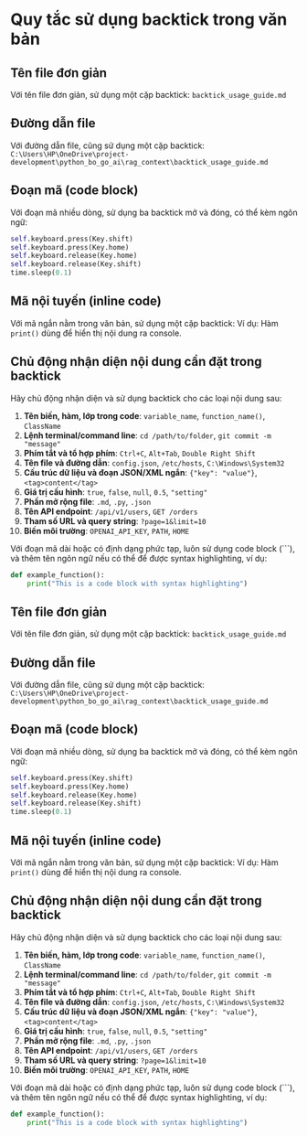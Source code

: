 # Quy tắc sử dụng backtick trong văn bản

## Tên file đơn giản

Với tên file đơn giản, sử dụng một cặp backtick:
`backtick_usage_guide.md`

## Đường dẫn file

Với đường dẫn file, cũng sử dụng một cặp backtick:
`C:\Users\HP\OneDrive\project-development\python_bo_go_ai\rag_context\backtick_usage_guide.md`

## Đoạn mã (code block)

Với đoạn mã nhiều dòng, sử dụng ba backtick mở và đóng, có thể kèm ngôn ngữ:

```python
self.keyboard.press(Key.shift)
self.keyboard.press(Key.home)
self.keyboard.release(Key.home)
self.keyboard.release(Key.shift)
time.sleep(0.1)
```

## Mã nội tuyến (inline code)

Với mã ngắn nằm trong văn bản, sử dụng một cặp backtick:
Ví dụ: Hàm `print()` dùng để hiển thị nội dung ra console.

## Chủ động nhận diện nội dung cần đặt trong backtick

Hãy chủ động nhận diện và sử dụng backtick cho các loại nội dung sau:

1. **Tên biến, hàm, lớp trong code**: `variable_name`, `function_name()`, `ClassName`
2. **Lệnh terminal/command line**: `cd /path/to/folder`, `git commit -m "message"`
3. **Phím tắt và tổ hợp phím**: `Ctrl+C`, `Alt+Tab`, `Double Right Shift`
4. **Tên file và đường dẫn**: `config.json`, `/etc/hosts`, `C:\Windows\System32`
5. **Cấu trúc dữ liệu và đoạn JSON/XML ngắn**: `{"key": "value"}`, `<tag>content</tag>`
6. **Giá trị cấu hình**: `true`, `false`, `null`, `0.5`, `"setting"`
7. **Phần mở rộng file**: `.md`, `.py`, `.json`
8. **Tên API endpoint**: `/api/v1/users`, `GET /orders`
9. **Tham số URL và query string**: `?page=1&limit=10`
10. **Biến môi trường**: `OPENAI_API_KEY`, `PATH`, `HOME`

Với đoạn mã dài hoặc có định dạng phức tạp, luôn sử dụng code block (```), và thêm tên ngôn ngữ nếu có thể để được syntax highlighting, ví dụ:

```python
def example_function():
    print("This is a code block with syntax highlighting")
```

## Tên file đơn giản

Với tên file đơn giản, sử dụng một cặp backtick:
`backtick_usage_guide.md`

## Đường dẫn file

Với đường dẫn file, cũng sử dụng một cặp backtick:
`C:\Users\HP\OneDrive\project-development\python_bo_go_ai\rag_context\backtick_usage_guide.md`

## Đoạn mã (code block)

Với đoạn mã nhiều dòng, sử dụng ba backtick mở và đóng, có thể kèm ngôn ngữ:

```python
self.keyboard.press(Key.shift)
self.keyboard.press(Key.home)
self.keyboard.release(Key.home)
self.keyboard.release(Key.shift)
time.sleep(0.1)
```

## Mã nội tuyến (inline code)

Với mã ngắn nằm trong văn bản, sử dụng một cặp backtick:
Ví dụ: Hàm `print()` dùng để hiển thị nội dung ra console.

## Chủ động nhận diện nội dung cần đặt trong backtick

Hãy chủ động nhận diện và sử dụng backtick cho các loại nội dung sau:

1. **Tên biến, hàm, lớp trong code**: `variable_name`, `function_name()`, `ClassName`
2. **Lệnh terminal/command line**: `cd /path/to/folder`, `git commit -m "message"`
3. **Phím tắt và tổ hợp phím**: `Ctrl+C`, `Alt+Tab`, `Double Right Shift`
4. **Tên file và đường dẫn**: `config.json`, `/etc/hosts`, `C:\Windows\System32`
5. **Cấu trúc dữ liệu và đoạn JSON/XML ngắn**: `{"key": "value"}`, `<tag>content</tag>`
6. **Giá trị cấu hình**: `true`, `false`, `null`, `0.5`, `"setting"`
7. **Phần mở rộng file**: `.md`, `.py`, `.json`
8. **Tên API endpoint**: `/api/v1/users`, `GET /orders`
9. **Tham số URL và query string**: `?page=1&limit=10`
10. **Biến môi trường**: `OPENAI_API_KEY`, `PATH`, `HOME`

Với đoạn mã dài hoặc có định dạng phức tạp, luôn sử dụng code block (```), và thêm tên ngôn ngữ nếu có thể để được syntax highlighting, ví dụ:

```python
def example_function():
    print("This is a code block with syntax highlighting")
```
